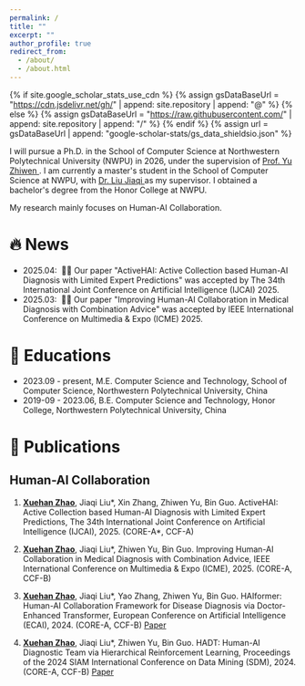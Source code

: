 ```yaml
---
permalink: /
title: ""
excerpt: ""
author_profile: true
redirect_from: 
  - /about/
  - /about.html
---
```


{% if site.google_scholar_stats_use_cdn %}
{% assign gsDataBaseUrl = "https://cdn.jsdelivr.net/gh/" | append: site.repository | append: "@" %}
{% else %}
{% assign gsDataBaseUrl = "https://raw.githubusercontent.com/" | append: site.repository | append: "/" %}
{% endif %}
{% assign url = gsDataBaseUrl | append: "google-scholar-stats/gs_data_shieldsio.json" %}

<span class='anchor' id='about-me'></span>

I will pursue a Ph.D. in the School of Computer Science at Northwestern Polytechnical University (NWPU) in 2026, under the supervision of <a href="https://scholar.google.com/citations?user=H0qmM6gAAAAJ"> Prof. Yu Zhiwen </a>. I am currently a master's student in the School of Computer Science at NWPU, with <a href="https://scholar.google.com/citations?user=1UgkslMAAAAJ"> Dr. Liu Jiaqi </a> as my supervisor. I obtained a bachelor's degree from the Honor College at NWPU.

My research mainly focuses on Human-AI Collaboration.



# 🔥 News
- 2025.04: &nbsp;🎉🎉 Our paper "ActiveHAI: Active Collection based Human-AI Diagnosis with Limited Expert Predictions" was accepted by The 34th International Joint Conference on Artificial Intelligence (IJCAI) 2025.
- 2025.03: &nbsp;🎉🎉 Our paper "Improving Human-AI Collaboration in Medical Diagnosis with Combination Advice" was accepted by IEEE International Conference on Multimedia & Expo (ICME) 2025.


# 📖 Educations
- 2023.09 - present, M.E. Computer Science and Technology, School of Computer Science, Northwestern Polytechnical University, China
- 2019-09 - 2023.06, B.E. Computer Science and Technology, Honor College, Northwestern Polytechnical University, China


# 📝 Publications

## Human-AI Collaboration 
1. **<u>Xuehan Zhao</u>**, Jiaqi Liu\*, Xin Zhang, Zhiwen Yu, Bin Guo. ActiveHAI: Active Collection based Human-AI Diagnosis with Limited Expert Predictions, The 34th International Joint Conference on Artificial Intelligence (IJCAI), 2025. (CORE-A\*, CCF-A)
   
2. **<u>Xuehan Zhao</u>**, Jiaqi Liu\*, Zhiwen Yu, Bin Guo. Improving Human-AI Collaboration in Medical Diagnosis with Combination Advice, IEEE International Conference on Multimedia & Expo (ICME), 2025. (CORE-A, CCF-B)

3. **<u>Xuehan Zhao</u>**, Jiaqi Liu\*, Yao Zhang, Zhiwen Yu, Bin Guo. HAIformer: Human-AI Collaboration Framework for Disease Diagnosis via Doctor-Enhanced Transformer, European Conference on Artificial Intelligence (ECAI), 2024. (CORE-A, CCF-B) [Paper](https://ebooks.iospress.nl/doi/10.3233/FAIA240653)

4. **<u>Xuehan Zhao</u>**, Jiaqi Liu\*, Zhiwen Yu, Bin Guo. HADT: Human-AI Diagnostic Team via Hierarchical Reinforcement Learning, Proceedings of the 2024 SIAM International Conference on Data Mining (SDM), 2024. (CORE-A, CCF-B) [Paper](https://epubs.siam.org/doi/abs/10.1137/1.9781611978032.98)




<!-- 
# 🔥 News
- *2022.02*: &nbsp;🎉🎉 Lorem ipsum dolor sit amet, consectetur adipiscing elit. Vivamus ornare aliquet ipsum, ac tempus justo dapibus sit amet. 
- *2022.02*: &nbsp;🎉🎉 Lorem ipsum dolor sit amet, consectetur adipiscing elit. Vivamus ornare aliquet ipsum, ac tempus justo dapibus sit amet. 

# 📝 Publications 

<div class='paper-box'><div class='paper-box-image'><div><div class="badge">CVPR 2016</div><img src='images/500x300.png' alt="sym" width="100%"></div></div>
<div class='paper-box-text' markdown="1">

[Deep Residual Learning for Image Recognition](https://openaccess.thecvf.com/content_cvpr_2016/papers/He_Deep_Residual_Learning_CVPR_2016_paper.pdf)

**Kaiming He**, Xiangyu Zhang, Shaoqing Ren, Jian Sun

[**Project**](https://scholar.google.com/citations?view_op=view_citation&hl=zh-CN&user=DhtAFkwAAAAJ&citation_for_view=DhtAFkwAAAAJ:ALROH1vI_8AC) <strong><span class='show_paper_citations' data='DhtAFkwAAAAJ:ALROH1vI_8AC'></span></strong>
- Lorem ipsum dolor sit amet, consectetur adipiscing elit. Vivamus ornare aliquet ipsum, ac tempus justo dapibus sit amet. 
</div>
</div>

- [Lorem ipsum dolor sit amet, consectetur adipiscing elit. Vivamus ornare aliquet ipsum, ac tempus justo dapibus sit amet](https://github.com), A, B, C, **CVPR 2020**

# 🎖 Honors and Awards
- *2021.10* Lorem ipsum dolor sit amet, consectetur adipiscing elit. Vivamus ornare aliquet ipsum, ac tempus justo dapibus sit amet. 
- *2021.09* Lorem ipsum dolor sit amet, consectetur adipiscing elit. Vivamus ornare aliquet ipsum, ac tempus justo dapibus sit amet. 

# 📖 Educations
- *2019.06 - 2022.04 (now)*, Lorem ipsum dolor sit amet, consectetur adipiscing elit. Vivamus ornare aliquet ipsum, ac tempus justo dapibus sit amet. 
- *2015.09 - 2019.06*, Lorem ipsum dolor sit amet, consectetur adipiscing elit. Vivamus ornare aliquet ipsum, ac tempus justo dapibus sit amet. 

# 💬 Invited Talks
- *2021.06*, Lorem ipsum dolor sit amet, consectetur adipiscing elit. Vivamus ornare aliquet ipsum, ac tempus justo dapibus sit amet. 
- *2021.03*, Lorem ipsum dolor sit amet, consectetur adipiscing elit. Vivamus ornare aliquet ipsum, ac tempus justo dapibus sit amet.  \| [\[video\]](https://github.com/)

# 💻 Internships
- *2019.05 - 2020.02*, [Lorem](https://github.com/), China. -->
